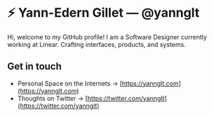 # ⚡️ Yann-Edern Gillet — @yannglt

Hi, welcome to my GitHub profile! I am a Software Designer currently working at Linear.
Crafting interfaces, products, and systems.

## Get in touch
- Personal Space on the Internets → [https://yannglt.com](https://yannglt.com)
- Thoughts on Twitter → [https://twitter.com/yannglt](https://twitter.com/yannglt)
